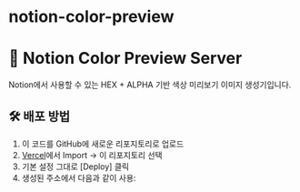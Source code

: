 # notion-color-preview
# 🎨 Notion Color Preview Server

Notion에서 사용할 수 있는 HEX + ALPHA 기반 색상 미리보기 이미지 생성기입니다.

## 🛠 배포 방법

1. 이 코드를 GitHub에 새로운 리포지토리로 업로드
2. [Vercel](https://vercel.com)에서 Import → 이 리포지토리 선택
3. 기본 설정 그대로 [Deploy] 클릭
4. 생성된 주소에서 다음과 같이 사용: